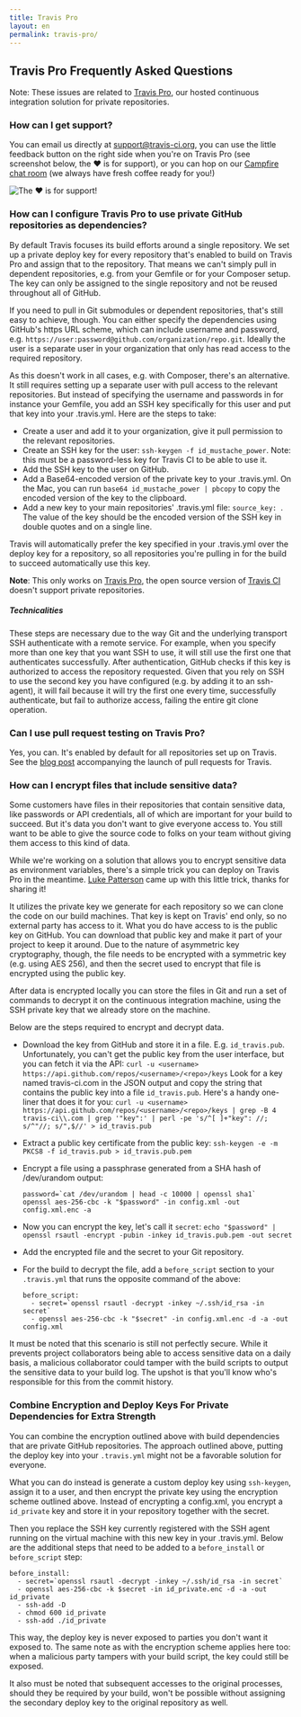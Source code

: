 ```yaml
---
title: Travis Pro
layout: en
permalink: travis-pro/
---
```


## Travis Pro Frequently Asked Questions

<div id="toc"></div>

Note: These issues are related to [Travis Pro](http://travis-ci.com), our hosted
continuous integration solution for private repositories.

### How can I get support?

You can email us directly at <support@travis-ci.org>, you can use the little
feedback button on the right side when you're on Travis Pro (see screenshot
below, the ❤ is for support), or you can hop on our [Campfire chat
room](https://travisci.campfirenow.com/10e50) (we always have fresh coffee ready
for you!)

![The ❤ is for
support!](http://s3itch.paperplanes.de/Travis_CI_Pro_-_Hosted_CI_that_just_works-20120809-125329.png)

### How can I configure Travis Pro to use private GitHub repositories as dependencies?

By default Travis focuses its build efforts around a single repository. We set
up a private deploy key for every repository that's enabled to build on Travis
Pro and assign that to the repository. That means we can't simply pull in
dependent repositories, e.g. from your Gemfile or for your Composer setup. The
key can only be assigned to the single repository and not be reused throughout
all of GitHub.

If you need to pull in Git submodules or dependent repositories, that's still
easy to achieve, though. You can either specify the dependencies using GitHub's
https URL scheme, which can include username and password, e.g.
`https://user:password@github.com/organization/repo.git`. Ideally the user is a
separate user in your organization that only has read access to the required
repository.

As this doesn't work in all cases, e.g. with Composer, there's an alternative.
It still requires setting up a separate user with pull access to the relevant
repositories. But instead of specifying the username and passwords in for
instance your Gemfile, you add an SSH key specifically for this user and put
that key into your .travis.yml. Here are the steps to take:

* Create a user and add it to your organization, give it pull permission to the
  relevant repositories.
* Create an SSH key for the user: `ssh-keygen -f id_mustache_power`.
  Note: this must be a password-less key for Travis CI to be able to use it.
* Add the SSH key to the user on GitHub.
* Add a Base64-encoded version of the private key to your .travis.yml. On the
  Mac, you can run `base64 id_mustache_power | pbcopy` to copy the encoded
  version of the key to the clipboard.
* Add a new key to your main repositories' .travis.yml file: `source_key: `. The
  value of the key should be the encoded version of the SSH key in double
  quotes and on a single line.

Travis will automatically prefer the key specified in your .travis.yml over the
deploy key for a repository, so all repositories you're pulling in for the build
to succeed automatically use this key.

__Note__: This only works on [Travis Pro](http://travis-ci.com), the open source
version of [Travis CI](http://travis-ci.org) doesn't support private
repositories.

##### Technicalities

These steps are necessary due to the way Git and the underlying transport SSH
authenticate with a remote service. For example, when you specify more than one 
key that you want SSH to use, it will still use the first one that authenticates
successfully. After authentication, GitHub checks if this key is authorized to
access the repository requested. Given that you rely on SSH to use the second
key you have configured (e.g. by adding it to an ssh-agent), it will fail
because it will try the first one every time, successfully authenticate, but
fail to authorize access, failing the entire git clone operation.

### Can I use pull request testing on Travis Pro?

Yes, you can. It's enabled by default for all repositories set up on Travis. See
the [blog
post](http://about.travis-ci.org/blog/announcing-pull-request-support/)
accompanying the launch of pull requests for Travis.

### How can I encrypt files that include sensitive data?

Some customers have files in their repositories that contain sensitive data,
like passwords or API credentials, all of which are important for your build to
succeed. But it's data you don't want to give everyone access to. You still want
to be able to give the source code to folks on your team without giving them
access to this kind of data.

While we're working on a solution that allows you to encrypt sensitive data as
environment variables, there's a simple trick you can deploy on Travis Pro in
the meantime. [Luke Patterson](https://twitter.com/lukewpatterson) came up with
this little trick, thanks for sharing it!

It utilizes the private key we generate for each repository so we can clone the
code on our build machines. That key is kept on Travis' end only, so no external
party has access to it. What you do have access to is the public key on GitHub.
You can download that public key and make it part of your project to keep
it around. Due to the nature of asymmetric key cryptography, though, the file
needs to be encrypted with a symmetric key (e.g. using AES 256), and then the
secret used to encrypt that file is encrypted using the public key.

After data is encrypted locally you can store the files in Git and run a set of
commands to decrypt it on the continuous integration machine, using the SSH
private key that we already store on the machine.

Below are the steps required to encrypt and decrypt data.

* Download the key from GitHub and store it in a file. E.g. `id_travis.pub`.
  Unfortunately, you can't get the public key from the user interface, but you
  can fetch it via the API:
  `curl -u <username> https://api.github.com/repos/<username>/<repo>/keys`
  Look for a key named travis-ci.com in the JSON output and copy the string that
  contains the public key into a file `id_travis.pub`. Here's a handy one-liner
  that does it for you:
  `curl -u <username> https://api.github.com/repos/<username>/<repo>/keys | grep -B 4 travis-ci\\.com | grep '"key":' | perl -pe 's/^[ ]+"key": //; s/^"//; s/",$//' > id_travis.pub`
* Extract a public key certificate from the public key:
  `ssh-keygen -e -m PKCS8 -f id_travis.pub > id_travis.pub.pem`
* Encrypt a file using a passphrase generated from a SHA hash of /dev/urandom
output:

      password=`cat /dev/urandom | head -c 10000 | openssl sha1`
      openssl aes-256-cbc -k "$password" -in config.xml -out config.xml.enc -a

* Now you can encrypt the key, let's call it `secret`:
  `echo "$password" | openssl rsautl -encrypt -pubin -inkey id_travis.pub.pem -out secret`
* Add the encrypted file and the secret to your Git repository.
* For the build to decrypt the file, add a `before_script` section to your
  `.travis.yml` that runs the opposite command of the above:

      before_script:
        - secret=`openssl rsautl -decrypt -inkey ~/.ssh/id_rsa -in secret`
        - openssl aes-256-cbc -k "$secret" -in config.xml.enc -d -a -out config.xml

It must be noted that this scenario is still not perfectly secure. While it
prevents project collaborators being able to access sensitive data on a
daily basis, a malicious collaborator could tamper with the
build scripts to output the sensitive data to your build log. The upshot is that
you'll know who's responsible for this from the commit history.

### Combine Encryption and Deploy Keys For Private Dependencies for Extra Strength

You can combine the encryption outlined above with build dependencies that are
private GitHub repositories. The approach outlined above, putting the deploy key
into your `.travis.yml` might not be a favorable solution for everyone.

What you can do instead is generate a custom deploy key using `ssh-keygen`,
assign it to a user, and then encrypt the private key using the encryption
scheme outlined above. Instead of encrypting a config.xml, you encrypt a
`id_private` key and store it in your repository together with the secret.

Then you replace the SSH key currently registered with the SSH agent running on
the virtual machine with this new key in your .travis.yml. Below are the
additional steps that need to be added to a `before_install` or `before_script`
step:

    before_install:
      - secret=`openssl rsautl -decrypt -inkey ~/.ssh/id_rsa -in secret`
      - openssl aes-256-cbc -k $secret -in id_private.enc -d -a -out id_private
      - ssh-add -D
      - chmod 600 id_private
      - ssh-add ./id_private

This way, the deploy key is never exposed to parties you don't want it exposed
to. The same note as with the encryption scheme applies here too: when a
malicious party tampers with your build script, the key could still be exposed.

It also must be noted that subsequent accesses to the original processes, should
they be required by your build, won't be possible without assigning the
secondary deploy key to the original repository as well.
